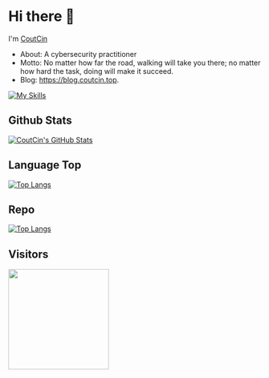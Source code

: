 # Hi there 👋

I'm [CoutCin](https://blog.coutcin.top)

  * About: A cybersecurity practitioner
  * Motto: No matter how far the road, walking will take you there; no matter how hard the task, doing will make it succeed.
  * Blog: https://blog.coutcin.top.

[![My Skills](https://skillicons.dev/icons?i=c,cpp,java,golang,python,k8s,docker,vscode)](https://skillicons.dev)

## Github Stats

[![CoutCin's GitHub Stats](https://github-readme-stats.vercel.app/api?username=coutcin-xw&show_icons=true&hide_title=false&theme=tokyonight)](https://github.com/coutcin-xw)

## Language Top

[![Top Langs](https://github-readme-stats.vercel.app/api/top-langs/?username=coutcin-xw&hide=css,html&layout=compact)](https://github.com/coutcin-xw)

## Repo

[![Top Langs](https://github-readme-stats.vercel.app/api/pin/?username=coutcin-xw&repo=coutcin-xw.github.io)](https://github.com/coutcin-xw/coutcin-xw.github.io)

## Visitors

<img align='left' src="https://profile-counter.glitch.me/coutcin-xw/count.svg" width="200">
